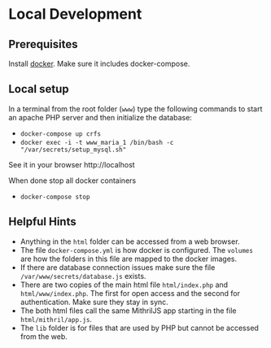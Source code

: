 # Local Development

## Prerequisites

Install [docker](https://www.docker.com/community-edition). Make sure it includes docker-compose.

## Local setup

In a terminal from the root folder (`www`) type the following commands to start an apache PHP server and then initialize the database:
* `docker-compose up crfs`
* `docker exec -i -t www_maria_1 /bin/bash -c "/var/secrets/setup_mysql.sh"`

See it in your browser http://localhost

When done stop all docker containers
* `docker-compose stop`


## Helpful Hints

* Anything in the `html` folder can be accessed from a web browser.
* The file `docker-compose.yml` is how docker is configured. The `volumes` are how the folders in this file are mapped to the docker images.
* If there are database connection issues make sure the file `/var/www/secrets/database.js` exists.
* There are two copies of the main html file `html/index.php` and `html/www/index.php`. The first for open access and the second for authentication. Make sure they stay in sync.
* The both html files call the same MithrilJS app starting in the file `html/mithril/app.js`.
* The `lib` folder is for files that are used by PHP but cannot be accessed from the web.
